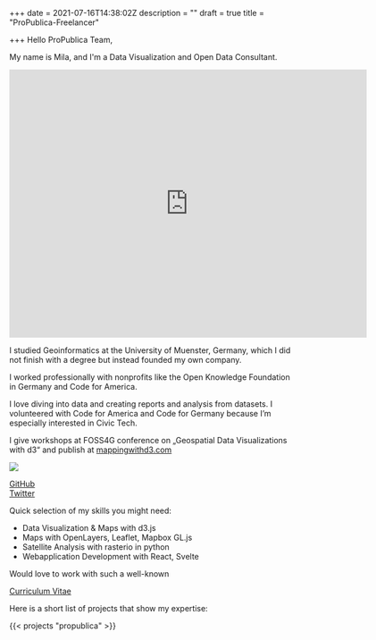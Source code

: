 +++
date = 2021-07-16T14:38:02Z
description = ""
draft = true
title = "ProPublica-Freelancer"

+++
Hello ProPublica Team,

My name is Mila, and I'm a Data Visualization and Open Data Consultant.

<iframe src="https://player.vimeo.com/video/405070216" width="640" height="480" frameborder="0" allow="autoplay; fullscreen" allowfullscreen></iframe>

I studied Geoinformatics at the University of Muenster, Germany, which I did not finish with a degree but instead founded my own company.

I worked professionally with nonprofits like the Open Knowledge Foundation in Germany and Code for America.

I love diving into data and creating reports and analysis from datasets. I volunteered with Code for America and Code for Germany because I’m especially interested in Civic Tech.

I give workshops at FOSS4G conference on „Geospatial Data Visualizations with d3“ and publish at [mappingwithd3.com](https://mappingwithd3.com)

![](https://res.cloudinary.com/civicvision/image/upload/f_auto,q_auto,w_400,h_400,c_thumb,r_max,g_face/w_200/milafrerichs.com/resources/fullsizeoutput_2c6a.jpg)

[GitHub](https://github.com/milafrerichs)  
[Twitter](https://twitter.com/milafrerichs)

Quick selection of my skills you might need:

* Data Visualization & Maps with d3.js
* Maps with OpenLayers, Leaflet, Mapbox GL.js
* Satellite Analysis with rasterio in python
* Webapplication Development with React, Svelte

Would love to work with such a well-known

[Curriculum Vitae](/cv)

Here is a short list of projects that show my expertise:

{{< projects "propublica" >}}